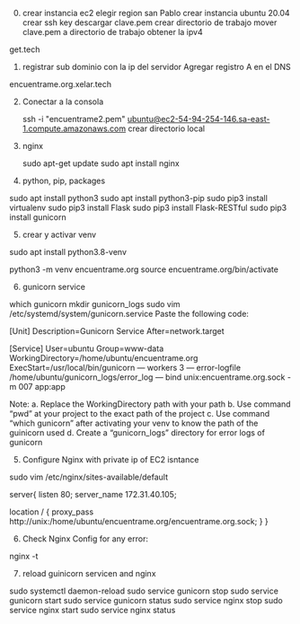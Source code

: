0) crear instancia ec2
    elegir region san Pablo
    crear instancia ubuntu 20.04
    crear ssh key
    descargar clave.pem
    crear directorio de trabajo
    mover clave.pem a directorio de trabajo
    obtener la ipv4


get.tech

1) registrar sub dominio con la ip del servidor
    Agregar registro A en el DNS

 encuentrame.org.xelar.tech

2) Conectar a la consola

    ssh -i "encuentrame2.pem" ubuntu@ec2-54-94-254-146.sa-east-1.compute.amazonaws.com
    crear directorio local

3) nginx

    sudo apt-get update
    sudo apt install nginx

4) python, pip, packages

sudo apt install python3
sudo apt install python3-pip
sudo pip3 install virtualenv
sudo pip3 install Flask
sudo pip3 install Flask-RESTful
sudo pip3 install gunicorn

5) crear y activar venv

sudo apt install python3.8-venv

python3 -m venv encuentrame.org
source encuentrame.org/bin/activate

6) gunicorn service

which gunicorn
mkdir gunicorn_logs
sudo vim /etc/systemd/system/gunicorn.service
Paste the following code:

[Unit]
Description=Gunicorn Service
After=network.target

[Service]
User=ubuntu
Group=www-data
WorkingDirectory=/home/ubuntu/encuentrame.org
ExecStart=/usr/local/bin/gunicorn — workers 3 — error-logfile /home/ubuntu/gunicorn_logs/error_log — bind unix:encuentrame.org.sock -m 007 app:app


Note:
a. Replace the WorkingDirectory path with your path
b. Use command “pwd” at your project to the exact path of the project
c. Use command “which gunicorn” after activating your venv to know the path of the guinicorn used
d. Create a “gunicorn_logs” directory for error logs of gunicorn

5) Configure Nginx with private ip of EC2 isntance

sudo vim /etc/nginx/sites-available/default


server{
listen 80;
server_name 172.31.40.105;

location / {
proxy_pass http://unix:/home/ubuntu/encuentrame.org/encuentrame.org.sock;
}
}

6. Check Nginx Config for any error:

nginx -t

7. reload guinicorn servicen and nginx

sudo systemctl daemon-reload
sudo service gunicorn stop
sudo service gunicorn start
sudo service gunicorn status
sudo service nginx stop
sudo service nginx start
sudo service nginx status